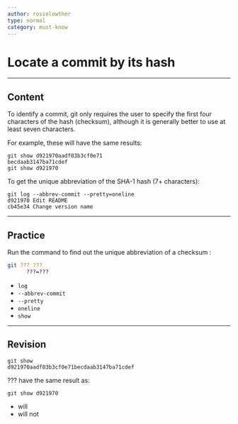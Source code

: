 ```yaml
---
author: rosielowther
type: normal
category: must-know
---
```


# Locate a commit by its hash


---

## Content

To identify a commit, git only requires the user to specify the first four characters of the hash (checksum), although it is generally better to use at least seven characters.

For example, these will have the same results:

```plain-text
git show d921970aadf03b3cf0e71
becdaab3147ba71cdef
git show d921970
```

To get the unique abbreviation of the SHA-1 hash (7+ characters):

```plain-text
git log --abbrev-commit --pretty=oneline
d921970 Edit README
cb45e34 Change version name 
```


---

## Practice

Run the command to find out the unique abbreviation of a checksum :

```bash
git ??? ???
      ???=???
```

- `log`
- `--abbrev-commit`
- `--pretty`
- `oneline`
- `show`


---

## Revision

```plain-text
git show 
d921970aadf03b3cf0e71becdaab3147ba71cdef
```

??? have the same result as:

```plain-text
git show d921970
```

- will
- will not

